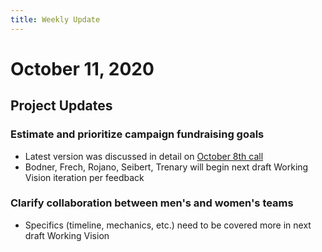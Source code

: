 ```yaml
---
title: Weekly Update
---
```

# October 11, 2020

## Project Updates
### Estimate and prioritize campaign fundraising goals
- Latest version was discussed in detail on [October 8th call](../../meetings/2020-10-08.html)
- Bodner, Frech, Rojano, Seibert, Trenary will begin next draft Working Vision iteration per feedback

### Clarify collaboration between men's and women's teams
- Specifics (timeline, mechanics, etc.) need to be covered more in next draft Working Vision
